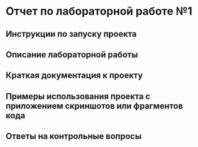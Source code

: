 # Отчет по лабораторной работе №1

## Инструкции по запуску проекта


## Описание лабораторной работы


## Краткая документация к проекту


## Примеры использования проекта с приложением скриншотов или фрагментов кода


## Ответы на контрольные вопросы
